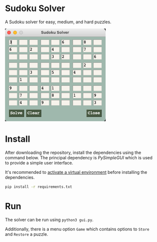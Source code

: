 # Sudoku Solver

A Sudoku solver for easy, medium, and hard puzzles.

![Sudoku Solver](./images/sudoku.png)

# Install

After downloading the repository, install the dependencies using the command below. The principal dependency is *PySimpleGUI* which is used to provide a simple user interface.

It's recommended to [activate a virtual environment](https://realpython.com/python-virtual-environments-a-primer/) before installing the dependencies.


```bash
pip install -r requirements.txt
```

# Run

The solver can be run using `python3 gui.py`.

Additionally, there is a menu option `Game` which contains options to `Store` and `Restore` a puzzle.